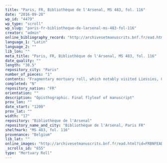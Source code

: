 ```yaml
---
title: "Paris, FR, Bibliothèque de l'Arsenal, MS 483, fol. 116"
date: "2016-09-28"
wp_id: "4479"
wp_type: "scroll"
wp_slug: "paris-fr-bibliotheque-de-larsenal-ms-483-fol-116"
creator: "admin"
online_bibliography_record: "http://archivesetmanuscrits.bnf.fr/ead.html?id=FRBNFEAD000079676"
language_1: "Latin"
language_2: ""
lib_lon: ""
meta_title: "Paris, FR, Bibliothèque de l'Arsenal, MS 483, fol. 116"
date_quality: ""
length: "30.5"
repository_city: "Paris"
number_of_pieces: "1"
contents: "Fragmentary mortuary roll, which notably visited Liessies, Gembloux, and Nivelles."
completed: "N"
repository_nation: "FR"
orientation: ""
description: "Opisthographic. Final flyleaf of manuscript"
prov_lon: ""
date_start: "1200"
prov_lat: ""
width: "17"
repository: "Bibliothèque de l'Arsenal"
repository_name_and_city: "Bibliothèque de l'Arsenal, Paris FR"
shelfmark: "MS 483, fol. 116"
provenance: "Belgium"
lib_lat: ""
online_images: "http://archivesetmanuscrits.bnf.fr/ead.html?id=FRBNFEAD000079676"
_scrolls_id: "655"
type: "Mortuary Roll"
---
```



